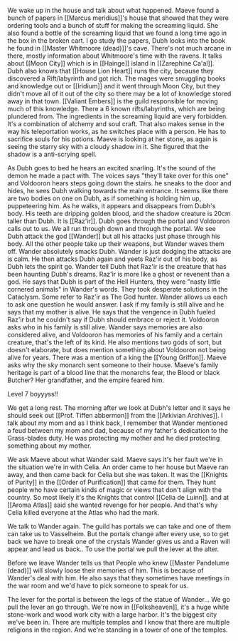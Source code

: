 We wake up in the house and talk about what happened. Maeve found a bunch of papers in [[Marcus meridius]]'s house that showed that they were ordering tools and a bunch of stuff for making the screaming liquid. She also found a bottle of the screaming liquid that we found a long time ago in the box in the broken cart.
I go study the papers, Dubh looks into the book he found in [[Master Whitmoore (dead)]]'s cave. There's not much arcane in there, mostly information about Whitmoore's time with the ravens. It talks about [[Moon City]] which is in [[Hainge]] island in [[Zarephine Ca'al]]. Dubh also knows that [[House Lion Heart]] runs the city, because they discovered a Rift/labyrinth and got rich. The mages were smuggling books and knowledge out or [[Iridium]] and it went through Moon City, but they didn't move all of it out of the city so there may be a lot of knowledge stored away in that town. [[Valiant Embers]] is the guild responsible for moving much of this knowledge. There a 6 known rifts/labyrinths, which are being plundered from.
The ingredients in the screaming liquid are very forbidden. It's a combination of alchemy and soul craft. That also makes sense in the way his teleportation works, as he switches place with a person. He has to sacrifice souls for his potions.
Maeve is looking at her stone, as again is seeing the starry sky with a cloudy shadow in it. She figured that the shadow is a anti-scrying spell.

As Dubh goes to bed he hears an excited snarling. It's the sound of the demon he made a pact with. The voices says "they'll take over for this one" and Voldooron hears steps going down the stairs. he sneaks to the door and hides, he sees Dubh walking towards the main entrance. It seems like there are two bodies on one on Dubh, as if something is holding him up, puppeteering him. As he walks, it appears and disappears from Dubh's body. His teeth are dripping golden blood, and the shadow creature is 20cm taller than Dubh. It is [[Raz'ir]].
Dubh goes through the portal and Voldooron calls out to us. We all run through down and through the portal.
We see Dubh attack the god [[Wander]] but all his attacks just phase through his body. All the other people take up their weapons, but Wander waves them off. Wander absolutely smacks Dubh.
Wander is just dodging the attacks are is calm. He then attacks Dubh again and yeets Raz'ir out of his body, as Dubh lets the spirit go.
Wander tell Dubh that Raz'ir is the creature that has been haunting Dubh's dreams. Raz'ir is more like a ghost or revenent than a god.
He says that Dubh is part of the Hell Hunters, they were "nasty little cornered animals" in Wander's words. They took desperate solutions in the Cataclysm. Some refer to Raz'ir as The God hunter.
Wander allows us each to ask one question he would answer. I ask if my family is still alive and he says that my mother is alive.
He says that the vengence in Dubh fueled Raz'ir but he couldn't say if Dubh should embrace or reject it.
Voldooron asks who in his family is still alive. Wander says memories are also considered alive, and Voldooron has memories of his family and a certain creature, that's the left of its kind. He also mentions two gods of sort, but doesn't elaborate, but does mention something about Voldooron not being alive for years. There was a mention of a king the [[Young Griffon]].
Maeve asks why the sky monarch sent someone to their house. Maeve's family heritage is part of a blood line that the monarchs fear, the Blood or black Butcher? Her grandfather, and the empire feared him.

Level 7 boyyyss!!

We get a long rest. The morning after we look at Dubh's letter and it says he should seek out [[Prof. Tiffen abbermon]] from the [[Arkivian Archives]].
I talk about my mom and as I think back, I remember that Wander mentioned a feud between my mom and dad, because of my father's dedication to the Grass-blades duty. He was protecting my mother and he died protecting something about my mother.

We ask Maeve about what Wander said. Maeve says it's her fault we're in the situation we're in with Celia. An order came to her house but Maeve ran away, and then came back for Celia but she was taken. It was the [[Knights of Purity]] in the [[Order of Purification]] that came for them. They hunt people who have certain kinds of magic or views that don't align with the country.
So most likely it's the Knights that control [[Celia de Luinn]]. and at [[Aroma Atlas]] said she wanted revenge for her people. And that's why Celia killed everyone at the Atlas who had the mark.

We talk to Wander again. The guild has portals we can take and one of them can take us to Vasselheim. But the portals change after every use, so to get back we have to break one of the crystals Wander gives us and a Raven will appear and lead us back.. To use the portal we pull the lever at the alter.

Before we leave Wander tells us that People who knew [[Master Pandelume (dead)]] will slowly loose their memories of him. This is because of Wander's deal with him.
He also says that they sometimes have meetings in the war room and we'd have to pick someone to speak for us.

The lever for the portal is between the legs of the statue of Wander... We go pull the lever an go through. We're now in [[Folksheaven]], it's a huge white stone-work and wood work city with a large harbor. It's the biggest city we've been in. There are multiple temples and I know that there are multiple religions in the region. And we're standing in a tower of one of the temples.
